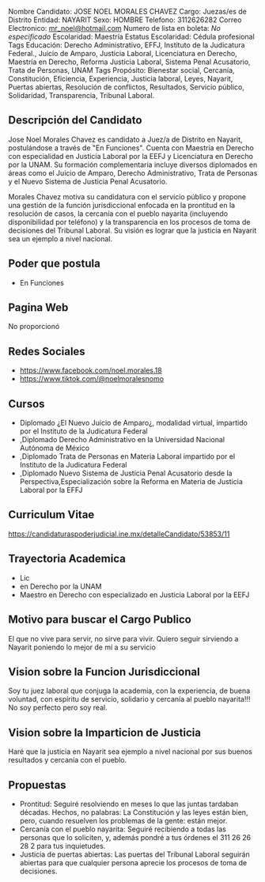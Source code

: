 Nombre Candidato: JOSE NOEL MORALES CHAVEZ
Cargo: Juezas/es de Distrito
Entidad: NAYARIT
Sexo: HOMBRE
Telefono: 3112626282
Correo Electronico: mr_noel@hotmail.com
Numero de lista en boleta: *No especificado*
Escolaridad: Maestría
Estatus Escolaridad: Cédula profesional
Tags Educación: Derecho Administrativo, EFFJ, Instituto de la Judicatura Federal., Juicio de Amparo, Justicia Laboral, Licenciatura en Derecho, Maestría en Derecho, Reforma Justicia Laboral, Sistema Penal Acusatorio, Trata de Personas, UNAM
Tags Propósito: Bienestar social, Cercanía, Constitución, Eficiencia, Experiencia, Justicia laboral, Leyes, Nayarit, Puertas abiertas, Resolución de conflictos, Resultados, Servicio público, Solidaridad, Transparencia, Tribunal Laboral.


## Descripción del Candidato 

Jose Noel Morales Chavez es candidato a Juez/a de Distrito en Nayarit, postulándose a través de "En Funciones". Cuenta con Maestría en Derecho con especialidad en Justicia Laboral por la EEFJ y Licenciatura en Derecho por la UNAM. Su formación complementaria incluye diversos diplomados en áreas como el Juicio de Amparo, Derecho Administrativo, Trata de Personas y el Nuevo Sistema de Justicia Penal Acusatorio.

Morales Chavez motiva su candidatura con el servicio público y propone una gestión de la función jurisdiccional enfocada en la prontitud en la resolución de casos, la cercanía con el pueblo nayarita (incluyendo disponibilidad por teléfono) y la transparencia en los procesos de toma de decisiones del Tribunal Laboral. Su visión es lograr que la justicia en Nayarit sea un ejemplo a nivel nacional.


## Poder que postula

- En Funciones


## Pagina Web

No proporcionó


## Redes Sociales

- https://www.facebook.com/noel.morales.18
- https://www.tiktok.com/@noelmoralesnomo


## Cursos

- Diplomado ¿El Nuevo Juicio de Amparo¿, modalidad virtual, impartido por el Instituto de la Judicatura Federal
- ,Diplomado Derecho Administrativo en la Universidad Nacional Autónoma de México
- ,Diplomado Trata de Personas en Materia Laboral impartido por el Instituto de la Judicatura Federal
- ,Diplomado Nuevo Sistema de Justicia Penal Acusatorio desde la Perspectiva,Especialización sobre la Reforma en Materia de Justicia Laboral por la EFFJ


## Curriculum Vitae

https://candidaturaspoderjudicial.ine.mx/detalleCandidato/53853/11


## Trayectoria Academica

- Lic
- en Derecho por la UNAM
- Maestro en Derecho con especializado en Justicia Laboral por la EEFJ


## Motivo para buscar el Cargo Publico

El que no vive para servir, no sirve para vivir. Quiero seguir sirviendo a Nayarit poniendo lo mejor de mí a su servicio


## Vision sobre la Funcion Jurisdiccional

Soy tu juez laboral que conjuga la academia, con la experiencia, de buena voluntad, con espíritu de servicio, solidario y cercanía al pueblo nayarita!!! No soy perfecto pero soy real.


## Vision sobre la Imparticion de Justicia

Haré que la justicia en Nayarit sea ejemplo a nivel nacional por sus buenos resultados y cercanía con el pueblo.


## Propuestas

- Prontitud: Seguiré resolviendo en meses lo que las juntas tardaban décadas.   Hechos, no palabras: La Constitución y las leyes están bien, pero, cuando resuelven los problemas de la gente: están mejor.
- Cercanía con el pueblo nayarita: Seguiré recibiendo a todas las personas que lo soliciten, y, además pondré a tus órdenes el 311 26 26 28 2 para tus inquietudes.
- Justicia de puertas abiertas: Las puertas del Tribunal Laboral seguirán abiertas para que cualquier persona aprecie los procesos de toma de decisiones.

